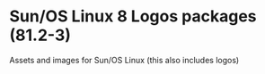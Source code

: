 # Sun/OS Linux 8 Logos packages (81.2-3)
Assets and images for Sun/OS Linux (this also includes logos)
